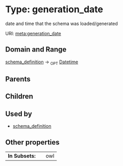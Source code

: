 
# Type: generation_date


date and time that the schema was loaded/generated

URI: [meta:generation_date](https://w3id.org/biolink/biolinkml/meta/generation_date)


## Domain and Range

[schema_definition](schema_definition.md) ->  <sub>OPT</sub> [Datetime](type/Datetime.md)

## Parents


## Children


## Used by

 * [schema_definition](schema_definition.md)

## Other properties

|  |  |  |
| --- | --- | --- |
| **In Subsets:** | | owl |

